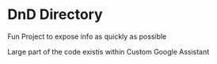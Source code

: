 
# DnD Directory

Fun Project to expose info as quickly as possible

Large part of the code existis within Custom Google Assistant
